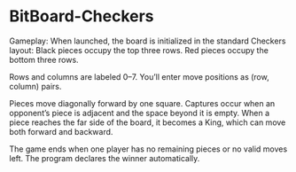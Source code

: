 # BitBoard-Checkers
Gameplay:
When launched, the board is initialized in the standard Checkers layout:
Black pieces occupy the top three rows.
Red pieces occupy the bottom three rows.

Rows and columns are labeled 0–7.
You’ll enter move positions as (row, column) pairs.

Pieces move diagonally forward by one square.
Captures occur when an opponent’s piece is adjacent and the space beyond it is empty.
When a piece reaches the far side of the board, it becomes a King, which can move both forward and backward.

The game ends when one player has no remaining pieces or no valid moves left.
The program declares the winner automatically.
